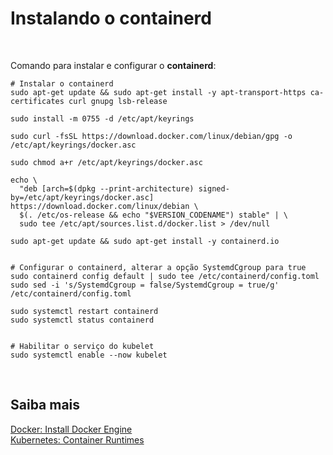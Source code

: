 # Instalando o containerd

<br>

Comando para instalar e configurar o **containerd**:

```shell
# Instalar o containerd
sudo apt-get update && sudo apt-get install -y apt-transport-https ca-certificates curl gnupg lsb-release

sudo install -m 0755 -d /etc/apt/keyrings

sudo curl -fsSL https://download.docker.com/linux/debian/gpg -o /etc/apt/keyrings/docker.asc

sudo chmod a+r /etc/apt/keyrings/docker.asc

echo \
  "deb [arch=$(dpkg --print-architecture) signed-by=/etc/apt/keyrings/docker.asc] https://download.docker.com/linux/debian \
  $(. /etc/os-release && echo "$VERSION_CODENAME") stable" | \
  sudo tee /etc/apt/sources.list.d/docker.list > /dev/null

sudo apt-get update && sudo apt-get install -y containerd.io


# Configurar o containerd, alterar a opção SystemdCgroup para true
sudo containerd config default | sudo tee /etc/containerd/config.toml
sudo sed -i 's/SystemdCgroup = false/SystemdCgroup = true/g' /etc/containerd/config.toml

sudo systemctl restart containerd
sudo systemctl status containerd


# Habilitar o serviço do kubelet
sudo systemctl enable --now kubelet
```

<br>

## Saiba mais
[Docker: Install Docker Engine](https://docs.docker.com/engine/install/)   
[Kubernetes: Container Runtimes](https://kubernetes.io/docs/setup/production-environment/container-runtimes/)   
